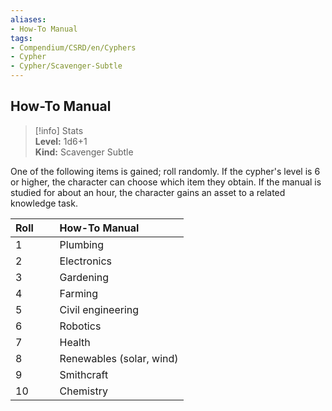 ```yaml
---
aliases:
- How-To Manual
tags:
- Compendium/CSRD/en/Cyphers
- Cypher
- Cypher/Scavenger-Subtle
---
```


  
## How-To Manual  
>[!info] Stats  
> **Level:** 1d6+1  
> **Kind:** Scavenger Subtle
  
One of the following items is gained; roll randomly. If the cypher's level is 6 or higher, the character can choose which item they obtain. If the manual is studied for about an hour, the character gains an asset to a related knowledge task.  

|  Roll &nbsp; &nbsp; &nbsp; | How-To Manual  |  
| ------------- | :----------- |  
| 1 | Plumbing |  
| 2 | Electronics |  
| 3 | Gardening |  
| 4 | Farming |  
| 5 | Civil engineering |  
| 6 | Robotics |  
| 7 | Health |  
| 8 | Renewables (solar, wind) |  
| 9 | Smithcraft |  
| 10 | Chemistry |